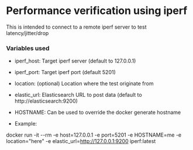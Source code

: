 # Performance verification using iperf

This is intended to connect to a remote iperf server to test latency/jitter/drop

### Variables used

- iperf_host: Target iperf server (default to 127.0.0.1)
- iperf_port: Target iperf port   (default 5201)
- location: (optional) Location where the test originate from
- elastic_url: Elasticsearch URL to post data (default to http://elasticsearch:9200)
- HOSTNAME: Can be used to override the docker generate hostname

- Example:

docker run -it --rm -e host=127.0.0.1 -e port=5201 -e HOSTNAME=me -e location="here" -e elastic_url=http://127.0.0.1:9200 iperf:latest 

